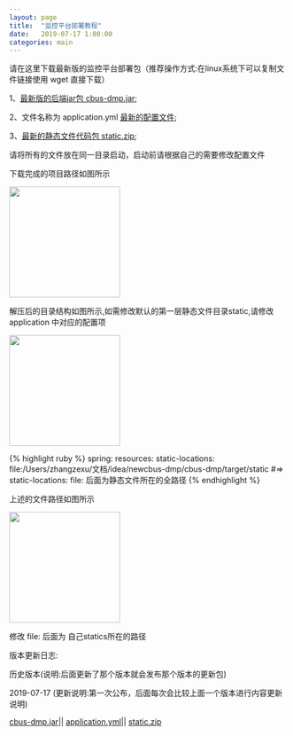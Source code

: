 ```yaml
---
layout: page
title:  "监控平台部署教程"
date:   2019-07-17 1:00:00
categories: main
---
```


请在这里下载最新版的监控平台部署包（推荐操作方式:在linux系统下可以复制文件链接使用 wget 直接下载）

1、[最新版的后端jar包 cbus-dmp.jar][cbus-dmp.jar];

2、文件名称为 application.yml [最新的配置文件][application.yml];

3、[最新的静态文件代码包 static.zip][static.zip];

[cbus-dmp.jar]: http://218.95.137.107:9000//dhc-dmp/resource/cbus-dmp-1.0.4.jar
[application.yml]: http://140.143.80.97/dhc-dmp/resource/application.yml
[static.zip]: http://218.95.137.107:9000/dhc-dmp/resource/static.zip

请将所有的文件放在同一目录启动，启动前请根据自己的需要修改配置文件

下载完成的项目路径如图所示

<img src="http://140.143.80.97/dhc-dmp/img/1D790ACF-7568-4478-AB3F-C9F79477AC4C.png" height = "200px" />

解压后的目录结构如图所示,如需修改默认的第一层静态文件目录static,请修改 application 中对应的配置项

<img src="http://140.143.80.97/dhc-dmp/img/B83F511A-CC85-4424-B6A0-2B95E6824FE0.png" height = "200px" />

{% highlight ruby %}
spring:
  resources:
    static-locations: file:/Users/zhangzexu/文档/idea/newcbus-dmp/cbus-dmp/target/static
#=> static-locations: file: 后面为静态文件所在的全路径
{% endhighlight %}

上述的文件路径如图所示

<img src="http://140.143.80.97/dhc-dmp/img/24BB5473-896B-4F32-83B7-7778C0D9C384.png" height = "200px" />

修改 file: 后面为 自己statics所在的路径

版本更新日志:

历史版本(说明:后面更新了那个版本就会发布那个版本的更新包)

2019-07-17 (更新说明:第一次公布，后面每次会比较上面一个版本进行内容更新说明)

[cbus-dmp.jar][cbus-dmp.jar]||
[application.yml][application.yml]||
[static.zip][static.zip]

[cbus-dmp.jar]: http://218.95.137.107:9000/dhc-dmp/resource/2019-07-17/cbus-dmp-1.0.4.jar
[application.yml]: http://140.143.80.97/dhc-dmp/resource/2019-07-17/application.yml
[static.zip]: http://218.95.137.107:9000/dhc-dmp/resource/2019-07-17/static.zip




